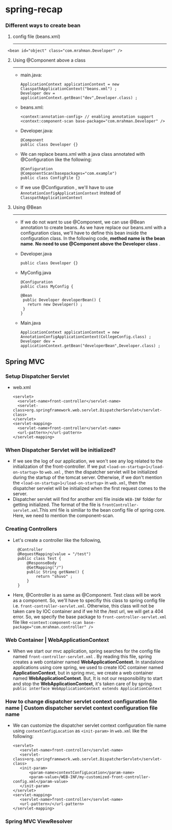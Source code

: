 # spring-recap
### Different ways to create bean
  1.  config file (beans.xml) <hr>
  ```
   <bean id="object" class="com.mrahman.Developer" />
  ```
  2. Using @Component above a class <hr>
 
     - main.java:
       ``` 
       ApplicationContext applicationContext = new ClasspathApplicationContext("beans.xml") ; 
       Developer dev = applicationContext.getBean("dev",Developer.class) ; 
       ```

      - beans.xml:
        ```
        <context:annotation-config> // enabling annotation support
        <context:component-scan base-package="com.mrahman.Developer" />
        ```
      - Developer.java:
        ```
        @Component
        public class Developer {}
        ```
       - We can replace beans.xml with a java class annotated with @Configuration like the following:
         ```
         @Configuration
         @ComponentScan(basepackages="com.example")
         public class ConfigFile {}
         ```
        - If we use @Configuration , we'll have to use ```AnnotationConfigApplicationContext``` instead of ```ClasspathApplicationContext```
  3. Using @Bean <hr>
     -  If we do not want to use @Component, we can use @Bean annotation to create beans. As we have replace our beans.xml with a configuration class, we'll have to define this bean inside the configuration class. In the following code, **method name is the bean name**. **No need to use @Component above the Developer class** .
     - Developer.java
       ```
       public class Developer {}
       ```
     
     - MyConfig.java
       ```
       @Configuration
       public class MyConfig {
       
       @Bean
        public Developer developerBean() {
          return new Developer() ; 
        }
       }
       ```
      - Main.java
        ```
        ApplicationContext applicationContext = new AnnotationConfigApplicationContext(CollegeConfig.class) ;
        Developer dev = applicationContext.getBean("developerBean",Developer.class) ;
        ```
## Spring MVC
### Setup Dispatcher Servlet
   - web.xml
      ```
	  <servlet>
        <servlet-name>front-controller</servlet-name>
        <servlet-class>org.springframework.web.servlet.DispatcherServlet</servlet-class>
	  </servlet>
	  <servlet-mapping>
		<servlet-name>front-controller</servlet-name>
		<url-pattern>/</url-pattern>
	  </servlet-mapping>
      ```
### When Dispatcher Servlet will be initialized?
   - If we see the log of our application, we won't see any log related to the initialization of the front-controller. If we put  ```<load-on-startup>1</load-on-startup>``` to ```web.xml``` , then the dispatcher servlet will be initialized during the startup of the tomcat server. Otherwise, if we don't mention the ```<load-on-startup>1</load-on-startup>``` in ```web.xml```, then the dispatcher servelet will be initialized when the first request comes to the server. 
   - Dispatcher servlet will find for another xml file inside ```WEB-INF``` folder for getting initialized. The format of the file is ```frontController-servlet.xml```.This xml file is similiar to the bean config file of spring core. Here, we need to mention the component-scan.

### Creating Controllers
   - Let's create a controller like the following,
	  ```
	  	@Controller 
		@RequestMapping(value = "/test")
		public class Test {
			@ResponseBody 
			@GetMapping("/")
			public String getName() {
				return "shuvo" ;
			}
		}
	  ```
  - Here, @Controller is as same as @Component. Test class will be work as a component. So, we'll have to specifiy this class to spring config file i.e. ```front-controller-servlet.xml```. Otherwise, this class will not be taken care by IOC container and if we hit the /test url, we will get a 404 error. So, we specify the base package to ```front-controller-servlet.xml``` file like ```<context:component-scan base-package="com.mrahman.controller" />``` 

### Web Container | WebApplicationContext
   - When we start our mvc application, spring searches for the config file named ```front-controller-servlet.xml``` . By reading this file, spring creates a web container named **WebApplicationContext**. In standalone applications using core spring, we used to create IOC container named **ApplicationContext**, but in spring mvc, we create a web container named **WebApplicationContext**. But, It is not our responsibility to start and stop the **WebApplicationContext**, it's taken care of by spring. 
	```	public interface WebApplicationContext extends ApplicationContext```
	
### How to change dispatcher servlet context configuration file name | Custom dispatcher servlet context configuration file name
   - We can customize the dispatcher servlet context configuration file name using ```contextConfigLocation``` as ```<init-param>``` in ```web.xml``` like the following:
     ```
	 <servlet>
        <servlet-name>front-controller</servlet-name>
        <servlet-class>org.springframework.web.servlet.DispatcherServlet</servlet-class>
		<init-param>
			<param-name>contextConfigLocation</param-name>
			<param-value>/WEB-INF/my-customized-front-controller-config.xml</param-value>
		</init-param>
	 </servlet>
	 <servlet-mapping>
		<servlet-name>front-controller</servlet-name>
		<url-pattern>/</url-pattern>
	 </servlet-mapping>
	 ```
	 
### Spring MVC ViewResolver
